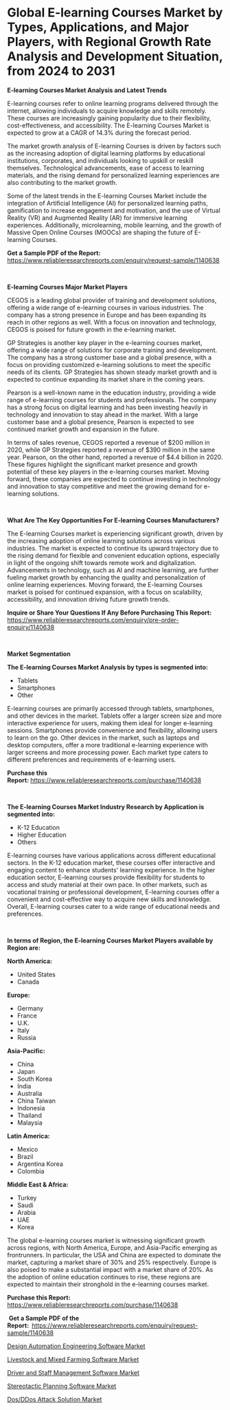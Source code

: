 <p><h1>Global E-learning Courses Market by Types, Applications, and Major Players, with Regional Growth Rate Analysis and Development Situation, from 2024 to 2031</h1></p><p><strong>E-learning Courses Market Analysis and Latest Trends</strong></p>
<p><p>E-learning courses refer to online learning programs delivered through the internet, allowing individuals to acquire knowledge and skills remotely. These courses are increasingly gaining popularity due to their flexibility, cost-effectiveness, and accessibility. The E-learning Courses Market is expected to grow at a CAGR of 14.3% during the forecast period.</p><p>The market growth analysis of E-learning Courses is driven by factors such as the increasing adoption of digital learning platforms by educational institutions, corporates, and individuals looking to upskill or reskill themselves. Technological advancements, ease of access to learning materials, and the rising demand for personalized learning experiences are also contributing to the market growth.</p><p>Some of the latest trends in the E-learning Courses Market include the integration of Artificial Intelligence (AI) for personalized learning paths, gamification to increase engagement and motivation, and the use of Virtual Reality (VR) and Augmented Reality (AR) for immersive learning experiences. Additionally, microlearning, mobile learning, and the growth of Massive Open Online Courses (MOOCs) are shaping the future of E-learning Courses.</p></p>
<p><strong>Get a Sample PDF of the Report:&nbsp;</strong> <a href="https://www.reliableresearchreports.com/enquiry/request-sample/1140638">https://www.reliableresearchreports.com/enquiry/request-sample/1140638</a></p>
<p>&nbsp;</p>
<p><strong>E-learning Courses Major Market Players</strong></p>
<p><p>CEGOS is a leading global provider of training and development solutions, offering a wide range of e-learning courses in various industries. The company has a strong presence in Europe and has been expanding its reach in other regions as well. With a focus on innovation and technology, CEGOS is poised for future growth in the e-learning market.</p><p>GP Strategies is another key player in the e-learning courses market, offering a wide range of solutions for corporate training and development. The company has a strong customer base and a global presence, with a focus on providing customized e-learning solutions to meet the specific needs of its clients. GP Strategies has shown steady market growth and is expected to continue expanding its market share in the coming years.</p><p>Pearson is a well-known name in the education industry, providing a wide range of e-learning courses for students and professionals. The company has a strong focus on digital learning and has been investing heavily in technology and innovation to stay ahead in the market. With a large customer base and a global presence, Pearson is expected to see continued market growth and expansion in the future.</p><p>In terms of sales revenue, CEGOS reported a revenue of $200 million in 2020, while GP Strategies reported a revenue of $390 million in the same year. Pearson, on the other hand, reported a revenue of $4.4 billion in 2020. These figures highlight the significant market presence and growth potential of these key players in the e-learning courses market. Moving forward, these companies are expected to continue investing in technology and innovation to stay competitive and meet the growing demand for e-learning solutions.</p></p>
<p>&nbsp;</p>
<p><strong>What Are The Key Opportunities For E-learning Courses Manufacturers?</strong></p>
<p><p>The E-learning Courses market is experiencing significant growth, driven by the increasing adoption of online learning solutions across various industries. The market is expected to continue its upward trajectory due to the rising demand for flexible and convenient education options, especially in light of the ongoing shift towards remote work and digitalization. Advancements in technology, such as AI and machine learning, are further fueling market growth by enhancing the quality and personalization of online learning experiences. Moving forward, the E-learning Courses market is poised for continued expansion, with a focus on scalability, accessibility, and innovation driving future growth trends.</p></p>
<p><strong>Inquire or Share Your Questions If Any Before Purchasing This Report:</strong> <a href="https://www.reliableresearchreports.com/enquiry/pre-order-enquiry/1140638">https://www.reliableresearchreports.com/enquiry/pre-order-enquiry/1140638</a></p>
<p>&nbsp;</p>
<p><strong>Market Segmentation</strong></p>
<p><strong>The E-learning Courses Market Analysis by types is segmented into:</strong></p>
<p><ul><li>Tablets</li><li>Smartphones</li><li>Other</li></ul></p>
<p><p>E-learning courses are primarily accessed through tablets, smartphones, and other devices in the market. Tablets offer a larger screen size and more interactive experience for users, making them ideal for longer e-learning sessions. Smartphones provide convenience and flexibility, allowing users to learn on the go. Other devices in the market, such as laptops and desktop computers, offer a more traditional e-learning experience with larger screens and more processing power. Each market type caters to different preferences and requirements of e-learning users.</p></p>
<p><strong>Purchase this Report:&nbsp;</strong><a href="https://www.reliableresearchreports.com/purchase/1140638">https://www.reliableresearchreports.com/purchase/1140638</a></p>
<p>&nbsp;</p>
<p><strong>The E-learning Courses Market Industry Research by Application is segmented into:</strong></p>
<p><ul><li>K-12 Education</li><li>Higher Education</li><li>Others</li></ul></p>
<p><p>E-learning courses have various applications across different educational sectors. In the K-12 education market, these courses offer interactive and engaging content to enhance students' learning experience. In the higher education sector, E-learning courses provide flexibility for students to access and study material at their own pace. In other markets, such as vocational training or professional development, E-learning courses offer a convenient and cost-effective way to acquire new skills and knowledge. Overall, E-learning courses cater to a wide range of educational needs and preferences.</p></p>
<p>&nbsp;</p>
<p><strong>In terms of Region, the E-learning Courses Market Players available by Region are:</strong></p>
<p>
    <p> <strong> North America: </strong>
        <ul>
            <li>United States</li>
            <li>Canada</li>
        </ul>
        </p> 
    <p> <strong> Europe: </strong>
        <ul>
            <li>Germany</li>
            <li>France</li>
            <li>U.K.</li>
            <li>Italy</li>
            <li>Russia</li>
        </ul>
        </p> 
    <p> <strong> Asia-Pacific: </strong>
        <ul>
            <li>China</li>
            <li>Japan</li>
            <li>South Korea</li>
            <li>India</li>
            <li>Australia</li>
            <li>China Taiwan</li>
            <li>Indonesia</li>
            <li>Thailand</li>
            <li>Malaysia</li>
        </ul>
        </p> 
    <p> <strong> Latin America: </strong>
        <ul>
            <li>Mexico</li>
            <li>Brazil</li>
            <li>Argentina Korea</li>
            <li>Colombia</li>
        </ul>
        </p> 
    <p> <strong> Middle East & Africa: </strong>
        <ul>
            <li>Turkey</li>
            <li>Saudi</li>
            <li>Arabia</li>
            <li>UAE</li>
            <li>Korea</li>
        </ul>
    </p>
    </p>
<p><p>The global e-learning courses market is witnessing significant growth across regions, with North America, Europe, and Asia-Pacific emerging as frontrunners. In particular, the USA and China are expected to dominate the market, capturing a market share of 30% and 25% respectively. Europe is also poised to make a substantial impact with a market share of 20%. As the adoption of online education continues to rise, these regions are expected to maintain their stronghold in the e-learning courses market.</p></p>
<p><strong>Purchase this Report: </strong><a href="https://www.reliableresearchreports.com/purchase/1140638">https://www.reliableresearchreports.com/purchase/1140638</a></p>
<p>&nbsp;<strong>Get a Sample PDF of the Report:&nbsp;&nbsp;</strong><a href="https://www.reliableresearchreports.com/enquiry/request-sample/1140638">https://www.reliableresearchreports.com/enquiry/request-sample/1140638</a></p>
<p><strong></strong></p>
<p><p><a href="https://medium.com/@dinafritsch/design-automation-engineering-software-market-trends-and-market-analysis-forecasted-for-period-99330006f521">Design Automation Engineering Software Market</a></p><p><a href="https://medium.com/@carolynfuller1997/livestock-and-mixed-farming-software-nbsp-market-focuses-on-market-share-size-and-projected-d747a038be92">Livestock and Mixed Farming Software Market</a></p><p><a href="https://medium.com/@dinafritsch/driver-and-staff-management-software-market-size-market-outlook-and-market-forecast-2024-to-2031-b0dc3553db4b">Driver and Staff Management Software Market</a></p><p><a href="https://medium.com/@carolynfuller1997/analyzing-stereotactic-planning-software-market-global-industry-perspective-and-forecast-2024-to-13a7368b8dfc">Stereotactic Planning Software Market</a></p><p><a href="https://medium.com/@seanhunt765/dos-ddos-attack-solution-market-the-key-to-successful-business-strategy-forecast-till-2031-2c2f10f1b79a">Dos/DDos Attack Solution Market</a></p></p>